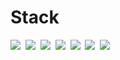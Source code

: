 # Stack

<img src="https://img.shields.io/badge/Python-3766AB?style=flat-square&logo=Python&logoColor=white"/></a>&nbsp;
<img src="https://img.shields.io/badge/Django-%23092E20?style=flat-square&logo=Django&logoColor=white"/></a>&nbsp;
<img src="https://img.shields.io/badge/Typescript-%23007ACC?style=flat-square&logo=Typescript&logoColor=white"/></a>&nbsp;
<img src="https://img.shields.io/badge/Docker-%232496ED?style=flat-square&logo=Docker&logoColor=white"/></a>&nbsp;
<img src="https://img.shields.io/badge/Kubernetes-%23326CE5?style=flat-square&logo=Kubernetes&logoColor=white"/></a>&nbsp;
<img src="https://img.shields.io/badge/React-%2361DAFB?style=flat-square&logo=React&logoColor=white"/></a>&nbsp;
<img src="https://img.shields.io/badge/GraphQL-%23E10098?style=flat-square&logo=GraphQL&logoColor=white"/></a>&nbsp;
